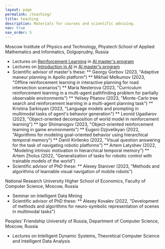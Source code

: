 ```yaml
---
layout: page
permalink: /teaching/
title: teaching
description: Materials for courses and scientific advising.
nav: true
nav_order: 5
---
```


Moscow Institute of Physics and Technology, Phystech School of Applied Mathematics and Informatics, Dolgoprudny, Russia
* Lectures on <a href='http://rairi.ru/wiki/index.php/Машинное_обучение_с_подкреплением'>Reinforcement Learning</a> in <a href='http://rairi.ru/wiki/index.php/Магистерская_программа_МТИИ'>AI master's program</a>
* Lectures on <a href='http://rairi.ru/wiki/index.php/Введение_в_методы_искусственного_интеллекта'>Introduction in AI</a> in <a href='http://rairi.ru/wiki/index.php/Магистерская_программа_МТИИ'>AI master's program</a>
* Scientific advisor of master's these:
  ** Georgy Gorbov (2023, "Adaptive maneur planning in Apollo platform")
  ** Mikhail Melkumov (2023, "Offline reinforcement learning in interactive planning for road intersection scenarios")
  ** Maria Nesterova (2023, "Curriculum reinforcement learning in a multi-agent pathfinding problem for partially observable environments")
  ** Yelisey Pitanov (2023, "Monte-Carlo tree search and reinforcement learning in a multi-agent planning task")
  ** Kristina Sarkisyan (2023, "Language models and prompting in multimodal tasks of agent's behavior generation")
  ** Leonid Ugadiarov (2023, "Object-oriented decomposition of world model in reinforcement learning")
  ** Igor Shimanogov (2023, "Object-oriented reinforcement learning in game environments")
  ** Eugeni Dzjivelikyan (2022, "Algorithms for modeling goal-oriented behavior using hierarchical temporal memory")
  ** Daniil Kirilenko (2022, "Visual question answering for the task of navigating robotic platforms")
  ** Artem Latyshev (2022, "Modeling intrinsic motivation in hierarchical temporal memory")
  ** Artem Zholus (2022, "Generalization of tasks for robotic control with trainable models of the world")
* Scientific advisor of PhD these:
  ** Alexey Starover (2023, "Methods and algorithms of learnable visual navigation of mobile robots")

National Research University Higher School of Economics, Faculty of Computer Science, Moscow, Russia
* Seminar on Intelligent Data Mining
* Scientific advisor of PhD these:
  ** Alexey Kovalev (2022, "Development of methods and algorithms for neuro-symbolic representation of scenes in multimodal tasks")

Peoples’ Friendship University of Russia, Department of Computer Science, Moscow, Russia
* Lectures on Intelligent Dynamic Systems, Theoretical Computer Science and Intelligent Data Analysis
